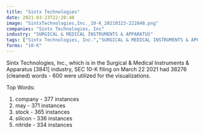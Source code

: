 ```yaml
---
title: "Sintx Technologies"
date: 2021-03-23T22:28:48
image: "SintxTechnologies,Inc._10-K_20210323-222848.png"
companies: "Sintx Technologies, Inc"
industry: "SURGICAL & MEDICAL INSTRUMENTS & APPARATUS"
tags: ["Sintx Technologies, Inc.","SURGICAL & MEDICAL INSTRUMENTS & APPARATUS","03-22-2021","10-K"]
forms: "10-K"
---
```

Sintx Technologies, Inc., which is in the Surgical & Medical Instruments & Apparatus [3841] industry, SEC 10-K filing on March 22 2021 had 38276 (cleaned) words - 600 were utilized for the visualizations.

Top Words:
1. company - 377 instances
2. may - 371 instances
3. stock - 365 instances
4. silicon - 336 instances
5. nitride - 334 instances
